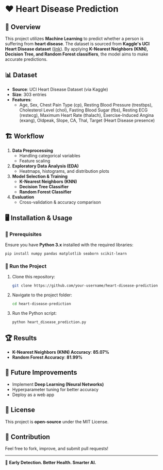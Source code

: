 # ❤️ Heart Disease Prediction

## 📌 Overview
This project utilizes **Machine Learning** to predict whether a person is suffering from **heart disease**. The dataset is sourced from **Kaggle's UCI Heart Disease dataset** ([link](https://www.kaggle.com/ronitf/heart-disease-uci)). By applying **K-Nearest Neighbors (KNN), Decision Tree, and Random Forest classifiers**, the model aims to make accurate predictions.

## 📊 Dataset
- **Source**: UCI Heart Disease Dataset (via Kaggle)
- **Size**: 303 entries
- **Features**:
  - Age, Sex, Chest Pain Type (cp), Resting Blood Pressure (trestbps), Cholesterol Level (chol), Fasting Blood Sugar (fbs), Resting ECG (restecg), Maximum Heart Rate (thalach), Exercise-Induced Angina (exang), Oldpeak, Slope, CA, Thal, Target (Heart Disease presence)

## 🏗️ Workflow
1. **Data Preprocessing**
   - Handling categorical variables
   - Feature scaling
2. **Exploratory Data Analysis (EDA)**
   - Heatmaps, histograms, and distribution plots
3. **Model Selection & Training**
   - **K-Nearest Neighbors (KNN)**
   - **Decision Tree Classifier**
   - **Random Forest Classifier**
4. **Evaluation**
   - Cross-validation & accuracy comparison

## 🖥️ Installation & Usage
### 📌 Prerequisites
Ensure you have **Python 3.x** installed with the required libraries:
```bash
pip install numpy pandas matplotlib seaborn scikit-learn
```

### 🚀 Run the Project
1. Clone this repository:
   ```bash
   git clone https://github.com/your-username/heart-disease-prediction.git
   ```
2. Navigate to the project folder:
   ```bash
   cd heart-disease-prediction
   ```
3. Run the Python script:
   ```bash
   python heart_disease_prediction.py
   ```

## 🏆 Results
- **K-Nearest Neighbors (KNN) Accuracy**: **85.07%**
- **Random Forest Accuracy**: **81.99%**

## 📌 Future Improvements
- Implement **Deep Learning (Neural Networks)**
- Hyperparameter tuning for better accuracy
- Deploy as a web app

## 📜 License
This project is **open-source** under the MIT License.

## 🤝 Contribution
Feel free to fork, improve, and submit pull requests!

---

🚀 **Early Detection. Better Health. Smarter AI.**


